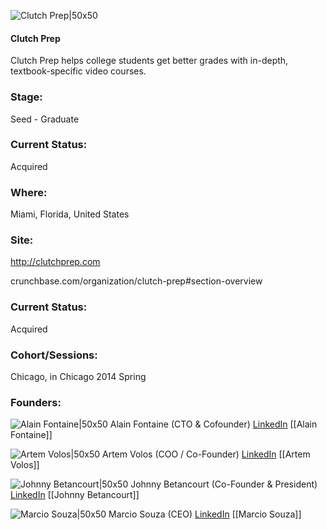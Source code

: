 

![Clutch Prep|50x50](https://apimg.techstars.com/connect/images/image_files/5381/31f8/9099/1977/cc00/0001/original/ts-connect-logo.jpg)

#### Clutch Prep
Clutch Prep helps college students get better grades with in-depth, textbook-specific video courses.

### Stage: 
Seed - Graduate 

### Current Status: 
Acquired

### Where:
Miami, Florida, United States

### Site:
http://clutchprep.com



crunchbase.com/organization/clutch-prep#section-overview

### Current Status: 
Acquired

### Cohort/Sessions: 
Chicago, in Chicago 2014 Spring

### Founders: 

![Alain Fontaine|50x50](https://apimg.techstars.com/connect/users/image_files/537a/9e37/db04/8895/8700/0001/original/alain.jpg?1400975563) Alain Fontaine (CTO & Cofounder) [LinkedIn](https://linkedin.com/in/alainfontaine) [[Alain Fontaine]]

![Artem Volos|50x50](https://apimg.techstars.com/connect/images/image_files/5f287724a36c113b6000004e/original/T0338RQ65-U07QT1WV7-aaa663ac1153-512.jpeg) Artem Volos (COO / Co-Founder) [LinkedIn](https://linkedin.com/in/artemvolos) [[Artem Volos]]

![Johnny Betancourt|50x50](https://apimg.techstars.com/connect/images/image_files/5379/7922/0245/9c94/0500/0001/original/johnny.jpg) Johnny Betancourt (Co-Founder & President) [LinkedIn](https://linkedin.com/in/johnnybetancourt) [[Johnny Betancourt]]

![Marcio Souza|50x50](https://apimg.techstars.com/connect/images/image_files/5379/793a/10d0/80fd/c100/0002/original/marcio.jpg) Marcio Souza (CEO) [LinkedIn](https://linkedin.com/in/marciocsouza) [[Marcio Souza]]


